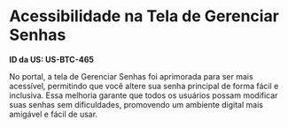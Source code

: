 # Acessibilidade na Tela de Gerenciar Senhas

**ID da US: US-BTC-465**

No portal, a tela de Gerenciar Senhas foi aprimorada para ser mais acessível, permitindo que você altere sua senha principal de forma fácil e inclusiva. Essa melhoria garante que todos os usuários possam modificar suas senhas sem dificuldades, promovendo um ambiente digital mais amigável e fácil de usar.